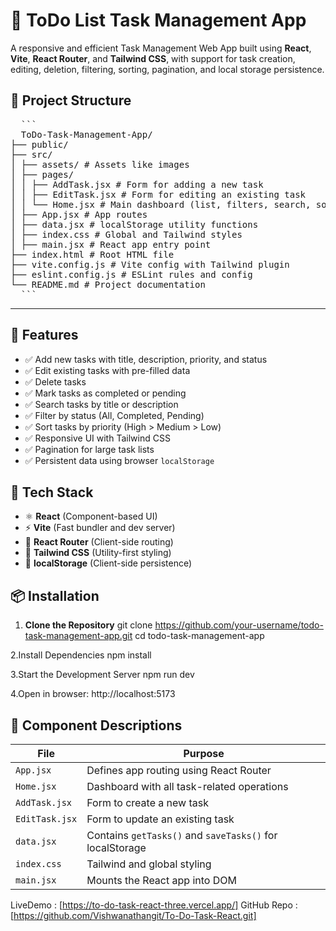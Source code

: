 # 📝 ToDo List Task Management App

A responsive and efficient Task Management Web App built using **React**, **Vite**, **React Router**, and **Tailwind CSS**, with support for task creation, editing, deletion, filtering, sorting, pagination, and local storage persistence.

## 📁 Project Structure
<Pre>
  ```
  ToDo-Task-Management-App/
├── public/
├── src/
│ ├── assets/ # Assets like images
│ ├── pages/
│ │ ├── AddTask.jsx # Form for adding a new task
│ │ ├── EditTask.jsx # Form for editing an existing task
│ │ └── Home.jsx # Main dashboard (list, filters, search, sort)
│ ├── App.jsx # App routes
│ ├── data.jsx # localStorage utility functions
│ ├── index.css # Global and Tailwind styles
│ ├── main.jsx # React app entry point
├── index.html # Root HTML file
├── vite.config.js # Vite config with Tailwind plugin
├── eslint.config.js # ESLint rules and config
└── README.md # Project documentation
  ```
</Pre>


---

## 🚀 Features

- ✅ Add new tasks with title, description, priority, and status
- ✅ Edit existing tasks with pre-filled data
- ✅ Delete tasks
- ✅ Mark tasks as completed or pending
- ✅ Search tasks by title or description
- ✅ Filter by status (All, Completed, Pending)
- ✅ Sort tasks by priority (High > Medium > Low)
- ✅ Responsive UI with Tailwind CSS
- ✅ Pagination for large task lists
- ✅ Persistent data using browser `localStorage`

## 🔧 Tech Stack

- ⚛️ **React** (Component-based UI)
- ⚡ **Vite** (Fast bundler and dev server)
- 🧭 **React Router** (Client-side routing)
- 🎨 **Tailwind CSS** (Utility-first styling)
- 💾 **localStorage** (Client-side persistence)

## 📦 Installation

1. **Clone the Repository**
   git clone https://github.com/your-username/todo-task-management-app.git
   cd todo-task-management-app

2.Install Dependencies
  npm install

3.Start the Development Server
  npm run dev

4.Open in browser:
  http://localhost:5173

## 📂 Component Descriptions

| File           | Purpose                                                  |
| -------------- | -------------------------------------------------------- |
| `App.jsx`      | Defines app routing using React Router                   |
| `Home.jsx`     | Dashboard with all task-related operations               |
| `AddTask.jsx`  | Form to create a new task                                |
| `EditTask.jsx` | Form to update an existing task                          |
| `data.jsx`     | Contains `getTasks()` and `saveTasks()` for localStorage |
| `index.css`    | Tailwind and global styling                              |
| `main.jsx`     | Mounts the React app into DOM                            |


LiveDemo : [https://to-do-task-react-three.vercel.app/]
GitHub Repo : [https://github.com/Vishwanathangit/To-Do-Task-React.git]
